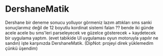 # DershaneMatik

Dershane bir deneme sonucu yolluyor görmeniz lazım attıkları sms sanki sonuçlarımız değil de 12 boyutlu kordinat sistemi falan ?? bende iki günde acele acele bu sms'leri parseleyecek ve güzelce gösterecek + kaydetecek bir uygulama yaptım. (evet tabikide UI uygulaması oyun motoruyla yapılır ne sandın) işte karşınızda DershaneMatik. (DipNot: projeyi direk yüklemedim çünkü üşendim)
